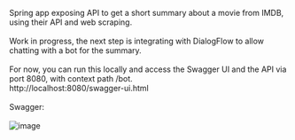 Spring app exposing API to get a short summary about a movie from IMDB, using their API and web scraping.<br><br>
Work in progress, the next step is integrating with DialogFlow to allow chatting with a bot for the summary.<br><br>
For now, you can run this locally and access the Swagger UI and the API via port 8080, with context path /bot.<br>
http://localhost:8080/swagger-ui.html <br><br>
Swagger:<br><br>
![image](https://github.com/roeishc/imdb-chatbot/assets/95538414/bf088691-e259-496a-8bfc-8893f4382d0d)
